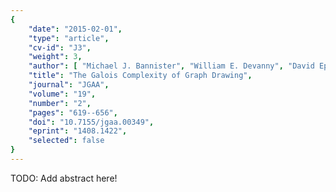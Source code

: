 ```yaml
---
{
    "date": "2015-02-01",
    "type": "article",
    "cv-id": "J3",
    "weight": 3,
    "author": [ "Michael J. Bannister", "William E. Devanny", "David Eppstein", "Michael T. Goodrich" ],
    "title": "The Galois Complexity of Graph Drawing",
    "journal": "JGAA",
    "volume": "19",
    "number": "2",
    "pages": "619--656",
    "doi": "10.7155/jgaa.00349",
    "eprint": "1408.1422",
    "selected": false
}
---
```


TODO: Add abstract here!

